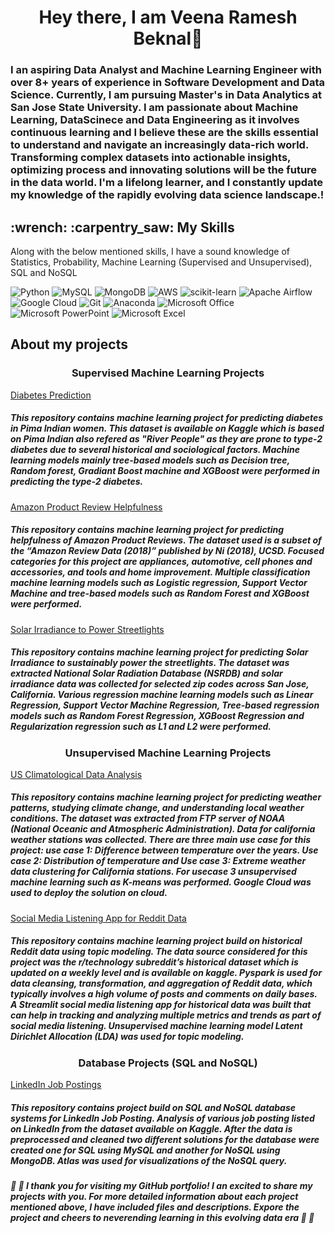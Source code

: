 
<h1 align = "center">Hey there, I am Veena Ramesh Beknal👋</h1>

### I an aspiring Data Analyst and Machine Learning Engineer with over 8+ years of experience in Software Development and Data Science. Currently, I am pursuing Master's in Data Analytics at San Jose State University. I am passionate about __Machine Learning__, __DataScinece__ and __Data Engineering__ as it involves continuous learning and I believe these are the skills essential to understand and navigate an increasingly data-rich world. Transforming complex datasets into actionable insights, optimizing process and innovating solutions will be the future in the data world. I'm a lifelong learner, and I constantly update my knowledge of the rapidly evolving data science landscape.!

<h2>:wrench: :carpentry_saw: My Skills </h2>

Along with the below mentioned skills, I have a sound knowledge of Statistics, Probability, Machine Learning (Supervised and Unsupervised), SQL and NoSQL
<br>
<a>

![Python](https://img.shields.io/badge/python-3670A0?style=for-the-badge&logo=python&logoColor=ffdd54)  ![MySQL](https://img.shields.io/badge/mysql-%2300f.svg?style=for-the-badge&logo=mysql&logoColor=white) ![MongoDB](https://img.shields.io/badge/MongoDB-%234ea94b.svg?style=for-the-badge&logo=mongodb&logoColor=white) ![AWS](https://img.shields.io/badge/AWS-%23FF9900.svg?style=for-the-badge&logo=amazon-aws&logoColor=white) ![scikit-learn](https://img.shields.io/badge/scikit--learn-%23F7931E.svg?style=for-the-badge&logo=scikit-learn&logoColor=white) ![Apache Airflow](https://img.shields.io/badge/Apache%20Airflow-017CEE?style=for-the-badge&logo=Apache%20Airflow&logoColor=white) ![Google Cloud](https://img.shields.io/badge/GoogleCloud-%234285F4.svg?style=for-the-badge&logo=google-cloud&logoColor=white) ![Git](https://img.shields.io/badge/git-%23F05033.svg?style=for-the-badge&logo=git&logoColor=white) ![Anaconda](https://img.shields.io/badge/Anaconda-%2344A833.svg?style=for-the-badge&logo=anaconda&logoColor=white) ![Microsoft Office](https://img.shields.io/badge/Microsoft_Office-D83B01?style=for-the-badge&logo=microsoft-office&logoColor=white) ![Microsoft PowerPoint](https://img.shields.io/badge/Microsoft_PowerPoint-B7472A?style=for-the-badge&logo=microsoft-powerpoint&logoColor=white) ![Microsoft Excel](https://img.shields.io/badge/Microsoft_Excel-217346?style=for-the-badge&logo=microsoft-excel&logoColor=white)

<h2> About my projects </h2>

<h3 align = "center">  Supervised Machine Learning Projects </h3> 

<a href="https://github.com/VeenaBeknal/DiabetesPrediction"> Diabetes Prediction </a>
##### This repository contains machine learning project for predicting diabetes in Pima Indian women. This dataset is available on Kaggle which is based on Pima Indian also refered as "River People" as they are prone to type-2 diabetes due to several historical and sociological factors. Machine learning models mainly tree-based models such as Decision tree, Random forest, Gradiant Boost machine and XGBoost were performed in predicting the type-2 diabetes.

<a href="https://github.com/VeenaBeknal/Predicting-Amazon-Product-Review-Helpfulness"> Amazon Product Review Helpfulness </a>
##### This repository contains machine learning project for predicting helpfulness of Amazon Product Reviews. The dataset used is a subset of the “Amazon Review Data (2018)” published by Ni (2018), UCSD. Focused categories for this project are appliances, automotive, cell phones and accessories, and tools and home improvement. Multiple classification machine learning models such as Logistic regression, Support Vector Machine and tree-based models such as Random Forest and XGBoost were performed.

<a href="https://github.com/VeenaBeknal/Solar-Irradiance-to-Sustainably-Power-Streetlights"> Solar Irradiance to Power Streetlights </a>
##### This repository contains machine learning project for predicting Solar Irradiance to sustainably power the streetlights. The dataset was extracted National Solar Radiation Database (NSRDB) and solar irradiance data was collected for selected zip codes across San Jose, California. Various regression machine learning models such as Linear Regression, Support Vector Machine Regression, Tree-based regression models such as Random Forest Regression, XGBoost Regression and Regularization regression such as L1 and L2 were performed.

<h3 align = "center">  Unsupervised Machine Learning Projects </h3> 

<a href="https://github.com/VeenaBeknal/USClimatologicalDataAnalysis"> US Climatological Data Analysis </a>
##### This repository contains machine learning project for predicting weather patterns, studying climate change, and understanding local weather conditions. The dataset was extracted from FTP server of NOAA (National Oceanic and Atmospheric Administration). Data for california weather stations was collected. There are three main use case for this project: use case 1: Difference between temperature over the years. Use case 2: Distribution of temperature and Use case 3: Extreme weather data clustering for California stations. For usecase 3 unsupervised machine learning such as K-means was performed. Google Cloud was used to deploy the solution on cloud.

<a href="https://github.com/VeenaBeknal/Social-Media-Listening-for-Reddit-Posts-and-Comments"> Social Media Listening App for Reddit Data </a>
##### This repository contains machine learning project build on historical Reddit data using topic modeling. The data source considered for this project was the r/technology subreddit’s historical dataset which is updated on a weekly level and is available on kaggle. Pyspark is used for data cleansing, transformation, and aggregation of Reddit data, which typically involves a high volume of posts and comments on daily bases. A Streamlit social media listening app for historical data was built that can help in tracking and analyzing multiple metrics and trends as part of social media listening. Unsupervised machine learning model Latent Dirichlet Allocation (LDA) was used for topic modeling.

<h3 align = "center">  Database Projects (SQL and NoSQL) </h3> 

<a href="https://github.com/VeenaBeknal/LinkedInJobPostings"> LinkedIn Job Postings </a>
##### This repository contains project build on SQL and NoSQL database systems for LinkedIn Job Posting. Analysis of various job posting listed on LinkedIn from the dataset available on Kaggle. After the data is preprocessed and cleaned two different solutions for the database were created one for SQL using MySQL and another for NoSQL using MongoDB. Atlas was used for visualizations of the NoSQL query. 


<h5> 🙂 🙂 I thank you for visiting my GitHub portfolio! I an excited to share my projects with you. For more detailed information about each project mentioned above, I have included files and descriptions. Expore the project and cheers to neverending learning in this evolving data era 🙂 🙂

<!--
**VeenaBeknal/VeenaBeknal** is a ✨ _special_ ✨ repository because its `README.md` (this file) appears on your GitHub profile.

Here are some ideas to get you started:

- 🔭 I’m currently working on ...
- 🌱 I’m currently learning ...
- 👯 I’m looking to collaborate on ...
- 🤔 I’m looking for help with ...
- 💬 Ask me about ...
- 📫 How to reach me: ...
- 😄 Pronouns: She/Her
- ⚡ Fun fact: ...
-->
